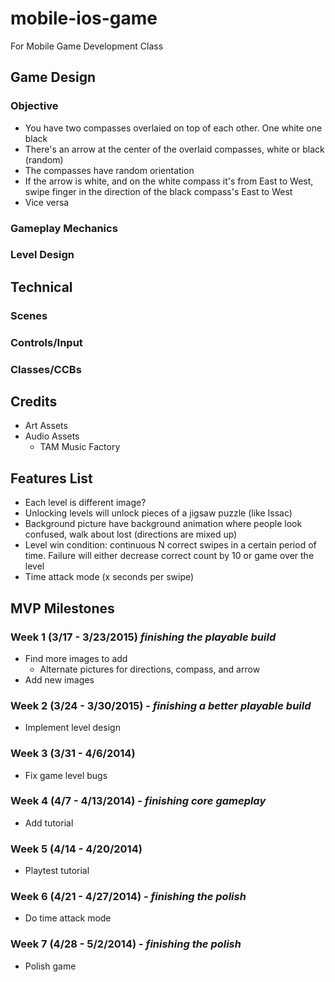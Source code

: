 # mobile-ios-game
For Mobile Game Development Class

## Game Design
### Objective
* You have two compasses overlaied on top of each other. One white one black
* There's an arrow at the center of the overlaid compasses, white or black (random)
* The compasses have random orientation
* If the arrow is white, and on the white compass it's from East to West, swipe finger in the direction of the black compass's East to West
* Vice versa

### Gameplay Mechanics




### Level Design


## Technical
### Scenes

### Controls/Input

### Classes/CCBs

## Credits
* Art Assets 
* Audio Assets
	* TAM Music Factory

## Features List
* Each level is different image?
* Unlocking levels will unlock pieces of a jigsaw puzzle (like Issac)
* Background picture have background animation where people look confused, walk about lost (directions are mixed up)
* Level win condition: continuous N correct swipes in a certain period of time. Failure will either decrease correct count by 10 or game over the level
* Time attack mode (x seconds per swipe)

## MVP Milestones
### Week 1 (3/17 - 3/23/2015) _finishing the playable build_
* Find more images to add
  * Alternate pictures for directions, compass, and arrow
* Add new images

### Week 2 (3/24 - 3/30/2015) - _finishing a better playable build_
* Implement level design

### Week 3 (3/31 - 4/6/2014)
* Fix game level bugs


### Week 4 (4/7 - 4/13/2014) - _finishing core gameplay_
* Add tutorial

### Week 5 (4/14 - 4/20/2014)
* Playtest tutorial

### Week 6 (4/21 - 4/27/2014) - _finishing the polish_
* Do time attack mode

### Week 7 (4/28 - 5/2/2014) - _finishing the polish_
* Polish game
